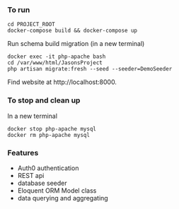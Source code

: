 ### To run

```
cd PROJECT_ROOT
docker-compose build && docker-compose up
```

Run schema build migration (in a new terminal)

```
docker exec -it php-apache bash
cd /var/www/html/JasonsProject
php artisan migrate:fresh --seed --seeder=DemoSeeder
````

Find website at http://localhost:8000.

### To stop and clean up

In a new terminal

```
docker stop php-apache mysql
docker rm php-apache mysql
```

### Features

- Auth0 authentication
- REST api
- database seeder
- Eloquent ORM Model class
- data querying and aggregating